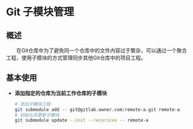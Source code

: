 # Git 子模块管理

## 概述
&emsp;&emsp;在Git仓库中为了避免同一个仓库中的文件内容过于繁杂，可以通过一个聚合工程，使用子模块的方式管理同步其他Git仓库中的项目工程。

## 基本使用

- **添加指定的仓库为当前工作仓库的子模块**
    ``` bash
    # 添加子模块工程
    git submodule add -- git@gitlab.owner.com:remote-a.git remote-a
    # 初始化并更新子模块
    git submodule update --init --recursive -- remote-a
    ```
    
